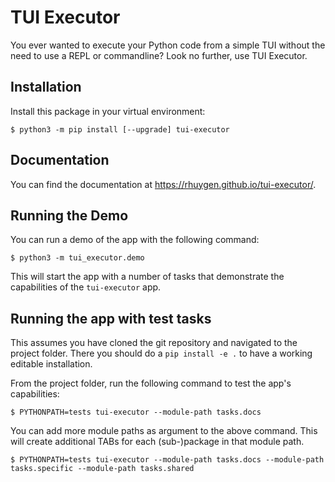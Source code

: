 
# TUI Executor

You ever wanted to execute your Python code from a simple TUI without the need to use a REPL or commandline? Look no further, use TUI Executor.


## Installation

Install this package in your virtual environment:

```
$ python3 -m pip install [--upgrade] tui-executor 
```

## Documentation

You can find the documentation at https://rhuygen.github.io/tui-executor/.


## Running the Demo

You can run a demo of the app with the following command:

```shell
$ python3 -m tui_executor.demo
```

This will start the app with a number of tasks that demonstrate the capabilities of the `tui-executor` app.

## Running the app with test tasks

This assumes you have cloned the git repository and navigated to the project folder. There you should do a `pip install -e .` to have a working editable installation.

From the project folder, run the following command to test the app's capabilities:

```shell
$ PYTHONPATH=tests tui-executor --module-path tasks.docs
```

You can add more module paths as argument to the above command. This will create additional TABs for each (sub-)package in that module path.

```shell
$ PYTHONPATH=tests tui-executor --module-path tasks.docs --module-path tasks.specific --module-path tasks.shared
```
